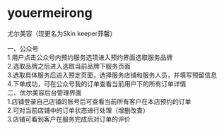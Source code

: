 # youermeirong
尤尔美容（现更名为Skin keeper菲馨）  

一、公众号  
1.用户点击公众号内预约服务选项进入预约界面选取服务品牌  
2.选取品牌之后进入选取当前品牌下服务页面  
3.选取具体服务后进入预定页面，选择服务店铺和服务人员，并填写预留信息  
4.下单成功，可在公众号我的订单查看当前用户下的所有订单详情  
二、优尔美容后台管理界面  
1.店铺登录自己店铺的账号后可查看当前所有客户在本店预约的订单  
2.可对当前店铺中的订单状态进行处理（增删改查）  
3.店铺可看到客户在服务完成后对订单的评价  

